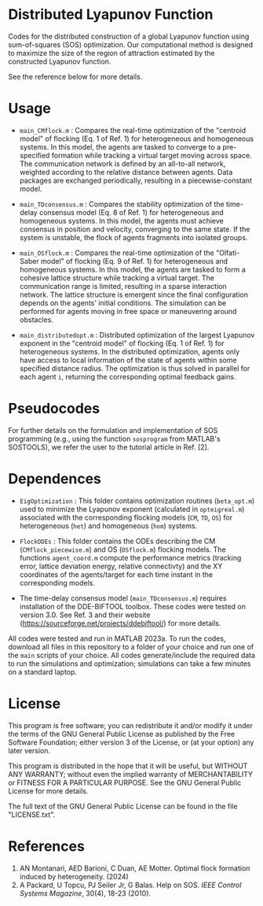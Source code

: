# Distributed Lyapunov Function
Codes for the distributed construction of a global Lyapunov function using sum-of-squares (SOS) optimization. Our computational method is designed to maximize the size of the region of attraction estimated by the constructed Lyapunov function.

See the reference below for more details.

# Usage

- `main_CMflock.m` : Compares the real-time optimization of the "centroid model" of flocking (Eq. 1 of Ref. 1) for heterogeneous and homogeneous systems. In this model, the agents are tasked to converge to a pre-specified formation while tracking a virtual target moving across space. The communication network is defined by an all-to-all network, weighted according to the relative distance between agents. Data packages are exchanged periodically, resulting in a piecewise-constant model.

- `main_TDconsensus.m` : Compares the stability optimization of the time-delay consensus model (Eq. 8 of Ref. 1) for heterogeneous and homogeneous systems. In this model, the agents must achieve consensus in position and velocity, converging to the same state. If the system is unstable, the flock of agents fragments into isolated groups.

- `main_OSflock.m` : Compares the real-time optimization of the "Olfati-Saber model" of flocking (Eq. 9 of Ref. 1) for heterogeneous and homogeneous systems. In this model, the agents are tasked to form a cohesive lattice structure while tracking a virtual target. The communication range is limited, resulting in a sparse interaction network. The lattice structure is emergent since the final configuration depends on the agents' initial conditions. The simulation can be performed for agents moving in free space or maneuvering around obstacles.

- `main_distributedopt.m` : Distributed optimization of the largest Lyapunov exponent in the "centroid model" of flocking (Eq. 1 of Ref. 1) for heterogeneous systems. In the distributed optimization, agents only have access to local information of the state of agents within some specified distance radius. The optimization is thus solved in parallel for each agent `i`, returning the corresponding optimal feedback gains. 

# Pseudocodes


For further details on the formulation and implementation of SOS programming (e.g., using the function `sosprogram` from MATLAB's SOSTOOLS), we refer the user to the tutorial article in Ref. [2].

# Dependences

- `EigOptimization` : This folder contains optimization routines (`beta_opt.m`) used to minimize the Lyapunov exponent (calculated in `opteigreal.m`) associated with the corresponding flocking models (`CM`, `TD`, `OS`) for heterogeneous (`het`) and homogeneous (`hom`) systems.
  
- `FlockODEs` : This folder contains the ODEs describing the CM (`CMflock_piecewise.m`) and OS (`OSflock.m`) flocking models. The functions `agent_coord.m` compute the performance metrics (tracking error, lattice deviation energy, relative connectivty) and the XY coordinates of the agents/target for each time instant in the corresponding models.

- The  time-delay consensus model (`main_TDconsensus.m`) requires installation of the DDE-BIFTOOL toolbox. These codes were tested on version 3.0. See Ref. 3 and their website (https://sourceforge.net/projects/ddebiftool/) for more details.

All codes were tested and run in MATLAB 2023a. To run the codes, download all files in this repository to a folder of your choice and run one of the `main` scripts of your choice. All codes generate/include the required data to run the simulations and optimization; simulations can take a few minutes on a standard laptop.

# License

This program is free software; you can redistribute it and/or modify it under the terms of the GNU General Public License as published by the Free Software Foundation; either version 3 of the License, or (at your option) any later version.

This program is distributed in the hope that it will be useful, but WITHOUT ANY WARRANTY; without even the implied warranty of MERCHANTABILITY or FITNESS FOR A PARTICULAR PURPOSE. See the GNU General Public License for more details.

The full text of the GNU General Public License can be found in the file "LICENSE.txt".

# References
1.  AN Montanari, AED Barioni, C Duan, AE Motter. Optimal flock formation induced by heterogeneity. (2024)
2.  A Packard, U Topcu, PJ Seiler Jr, G Balas. Help on SOS. *IEEE Control Systems Magazine*, 30(4), 18-23 (2010).


